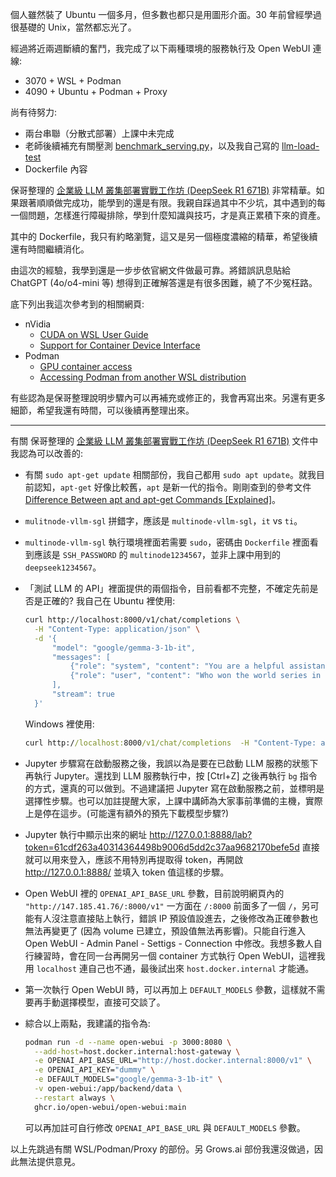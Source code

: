 個人雖然裝了 Ubuntu 一個多月，但多數也都只是用圖形介面。30 年前曾經學過很基礎的 Unix，當然都忘光了。

經過將近兩週斷續的奮鬥，我完成了以下兩種環境的服務執行及 Open WebUI 連線:
- 3070 + WSL + Podman
- 4090 + Ubuntu + Podman + Proxy

尚有待努力:
- 兩台串聯（分散式部署）上課中未完成
- 老師後續補充有關壓測 [benchmark_serving.py](https://github.com/vllm-project/vllm/blob/main/benchmarks/benchmark_serving.py)，以及我自己寫的 [llm-load-test](https://github.com/ChrisTorng/llm-load-test)
- Dockerfile 內容

保哥整理的 [企業級 LLM 叢集部署實戰工作坊 (DeepSeek R1 671B)](https://learn.duotify.com/courses/ai-deploy-labs) 非常精華。如果跟著順順做完成功，能學到的還是有限。我親自踩過其中不少坑，其中遇到的每一個問題，怎樣進行障礙排除，學到什麼知識與技巧，才是真正累積下來的資產。

其中的 Dockerfile，我只有約略瀏覽，這又是另一個極度濃縮的精華，希望後續還有時間繼續消化。

由這次的經驗，我學到還是一步步依官網文件做最可靠。將錯誤訊息貼給 ChatGPT (4o/o4-mini 等) 想得到正確解答還是有很多困難，繞了不少冤枉路。

底下列出我這次參考到的相關網頁:
- nVidia
  - [CUDA on WSL User Guide](https://docs.nvidia.com/cuda/wsl-user-guide/index.html)
  - [Support for Container Device Interface](https://docs.nvidia.com/datacenter/cloud-native/container-toolkit/latest/cdi-support.html)
- Podman
  - [GPU container access](https://podman-desktop.io/docs/podman/gpu)
  - [Accessing Podman from another WSL distribution](https://podman-desktop.io/docs/podman/accessing-podman-from-another-wsl-instance)

有些認為是保哥整理說明步驟內可以再補充或修正的，我會再寫出來。另還有更多細節，希望我還有時間，可以後續再整理出來。

---

有關 保哥整理的 [企業級 LLM 叢集部署實戰工作坊 (DeepSeek R1 671B)](https://learn.duotify.com/courses/ai-deploy-labs) 文件中我認為可以改善的:

- 有關 `sudo apt-get update` 相關部份，我自己都用 `sudo apt update`。就我目前認知，`apt-get` 好像比較舊，`apt` 是新一代的指令。剛剛查到的參考文件 [Difference Between apt and apt-get Commands \[Explained\]](https://itsfoss.com/apt-vs-apt-get-difference/)。

- `mulitnode-vllm-sgl` 拼錯字，應該是 `multinode-vllm-sgl`，`it` vs `ti`。

- `multinode-vllm-sgl` 執行環境裡面若需要 `sudo`，密碼由 `Dockerfile` 裡面看到應該是 `SSH_PASSWORD` 的 `multinode1234567`，並非上課中用到的 `deepseek1234567`。

- 「測試 LLM 的 API」裡面提供的兩個指令，目前看都不完整，不確定先前是否是正確的? 我自己在 Ubuntu 裡使用:
  ```bash
  curl http://localhost:8000/v1/chat/completions \
    -H "Content-Type: application/json" \
    -d '{
        "model": "google/gemma-3-1b-it",
        "messages": [
            {"role": "system", "content": "You are a helpful assistant."},
            {"role": "user", "content": "Who won the world series in 2020?"}
        ],
        "stream": true
    }'
  ```
  Windows 裡使用:
  ```cmd
  curl http://localhost:8000/v1/chat/completions  -H "Content-Type: application/json" -d "{\"model\": \"google/gemma-3-1b-it\", \"messages\": [{\"role\": \"system\", \"content\": \"You are a helpful assistant.\"}, {\"role\": \"user\", \"content\": \"Who won the world series in 2020?\"}], \"stream\": true}"
  ```

- Jupyter 步驟寫在啟動服務之後，我誤以為是要在已啟動 LLM 服務的狀態下再執行 Jupyter。還找到 LLM 服務執行中，按 [Ctrl+Z] 之後再執行 `bg` 指令的方式，還真的可以做到。不過建議把 Jupyter 寫在啟動服務之前，並標明是選擇性步驟。也可以加註提醒大家，上課中講師為大家事前準備的主機，實際上是停在這步。(可能還有額外的預先下載模型步驟?)

- Jupyter 執行中顯示出來的網址 http://127.0.0.1:8888/lab?token=61cdf263a40314364498b9006d5dd2c37aa9682170befe5d 直接就可以用來登入，應該不用特別再提取得 token，再開啟 http://127.0.0.1:8888/ 並填入 token 值這樣的步驟。

- Open WebUI 裡的 `OPENAI_API_BASE_URL` 參數，目前說明網頁內的 `"http://147.185.41.76/:8000/v1"` 一方面在 `/:8000` 前面多了一個 `/`，另可能有人沒注意直接貼上執行，錯誤 IP 預設值設進去，之後修改為正確參數也無法再變更了 (因為 volume 已建立，預設值無法再影響)。只能自行進入 Open WebUI - Admin Panel - Settigs - Connection 中修改。我想多數人自行練習時，會在同一台再開另一個 container 方式執行 Open WebUI，這裡我用 `localhost` 連自己也不通，最後試出來 `host.docker.internal` 才能通。

- 第一次執行 Open WebUI 時，可以再加上 `DEFAULT_MODELS` 參數，這樣就不需要再手動選擇模型，直接可交談了。

- 綜合以上兩點，我建議的指令為:
  ```bash
  podman run -d --name open-webui -p 3000:8080 \
    --add-host=host.docker.internal:host-gateway \
    -e OPENAI_API_BASE_URL="http://host.docker.internal:8000/v1" \
    -e OPENAI_API_KEY="dummy" \
    -e DEFAULT_MODELS="google/gemma-3-1b-it" \
    -v open-webui:/app/backend/data \
    --restart always \
    ghcr.io/open-webui/open-webui:main
  ```
  可以再加註可自行修改 `OPENAI_API_BASE_URL` 與 `DEFAULT_MODELS` 參數。

以上先跳過有關 WSL/Podman/Proxy 的部份。另 Grows.ai 部份我還沒做過，因此無法提供意見。
